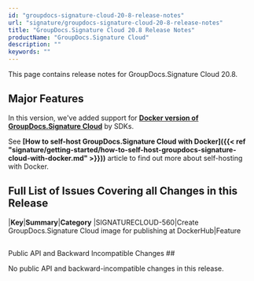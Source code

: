 ```yaml
---
id: "groupdocs-signature-cloud-20-8-release-notes"
url: "signature/groupdocs-signature-cloud-20-8-release-notes"
title: "GroupDocs.Signature Cloud 20.8 Release Notes"
productName: "GroupDocs.Signature Cloud"
description: ""
keywords: ""
---
```


This page contains release notes for GroupDocs.Signature Cloud 20.8.


## Major Features ##

In this version, we've added support for **[Docker version of GroupDocs.Signature Cloud](https://hub.docker.com/r/groupdocs/signature-cloud)** by SDKs. 

See **[How to self-host GroupDocs.Signature Cloud with Docker]({{< ref "signature/getting-started/how-to-self-host-groupdocs-signature-cloud-with-docker.md" >}}))** article to find out more about self-hosting with Docker.


## Full List of Issues Covering all Changes in this Release ##


|**Key**|**Summary**|**Category**
|SIGNATURECLOUD-560|Create GroupDocs.Signature Cloud image for publishing at DockerHub|Feature

## 
Public API and Backward Incompatible Changes ##

No public API and backward-incompatible changes in this release.